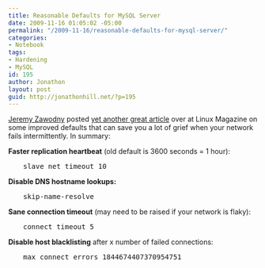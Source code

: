 ```yaml
---
title: Reasonable Defaults for MySQL Server
date: 2009-11-16 01:05:02 -05:00
permalink: "/2009-11-16/reasonable-defaults-for-mysql-server/"
categories:
- Notebook
tags:
- Hardening
- MySQL
id: 195
author: Jonathon
layout: post
guid: http://jonathonhill.net/?p=195
---
```


[Jeremy Zawodny](http://jeremy.zawodny.com/blog/) posted [yet another great article](http://www.linux-mag.com/id/7615) over at Linux Magazine on some improved defaults that can save you a lot of grief when your network fails intermittently. In summary:

**Faster replication heartbeat** (old default is 3600 seconds = 1 hour):

<pre style="padding-left: 30px">slave_net_timeout 10</pre>

**Disable DNS hostname lookups:**

<pre style="padding-left: 30px">skip-name-resolve</pre>

**Sane connection timeout** (may need to be raised if your network is flaky):

<pre style="padding-left: 30px">connect_timeout 5</pre>

**Disable host blacklisting** after x number of failed connections:

<pre style="padding-left: 30px">max_connect_errors 1844674407370954751</pre>